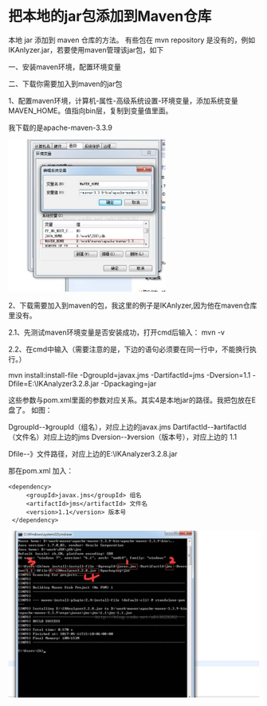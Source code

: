# 把本地的jar包添加到Maven仓库

本地 jar 添加到 maven 仓库的方法。 有些包在 mvn repository 是没有的，例如IKAnlyzer.jar，若要使用maven管理该jar包，如下



 一、安装maven环境，配置环境变量

 二、下载你需要加入到maven的jar包

 

1、配置maven环境，计算机-属性-高级系统设置-环境变量，添加系统变量MAVEN_HOME。值指向bin层，复制到变量值里面。

 

我下载的是apache-maven-3.3.9 

 <img src="assets/wps2-1602556615422.jpg" alt="img " style="zoom:67%;" /> 

 

2、下载需要加入到maven的包，我这里的例子是IKAnlyzer,因为他在maven仓库里没有。 

2.1、先测试maven环境变量是否安装成功，打开cmd后输入： mvn -v

2.2、在cmd中输入（需要注意的是，下边的语句必须要在同一行中，不能换行执行。）

mvn install:install-file -DgroupId=javax.jms -DartifactId=jms -Dversion=1.1 -Dfile=E:\IKAnalyzer3.2.8.jar -Dpackaging=jar

这些参数与pom.xml里面的参数对应关系。其实4是本地jar的路径。我把包放在E盘了。 如图：

DgroupId--》groupId（组名），对应上边的javax.jms
    DartifactId--》artifactId（文件名）对应上边的jms
    Dversion--》version（版本号），对应上边的 1.1

Dfile--》文件路径，对应上边的E:\IKAnalyzer3.2.8.jar

那在pom.xml 加入： 

```
<dependency> 
     <groupId>javax.jms</groupId> 组名
     <artifactId>jms</artifactId> 文件名
     <version>1.1</version> 版本号
 </dependency>  
```

 

![img](assets/wps3-1602556615423.jpg) 

 